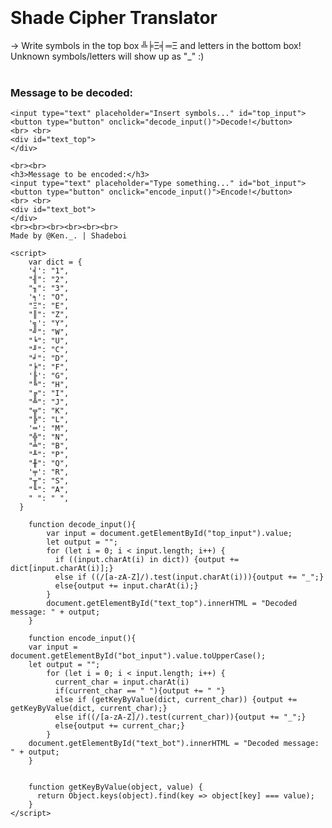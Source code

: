 <body>
<br><br><br><br>
<h1>Shade Cipher Translator</h1>

-> Write symbols in the top box ╩╞Ξ╡═Ξ and letters in the bottom box! Unknown symbols/letters will show up as "_" :)
<br><br>
<h3>Message to be decoded:</h3>
    
    <input type="text" placeholder="Insert symbols..." id="top_input">
    <button type="button" onclick="decode_input()">Decode!</button>
    <br> <br>
    <div id="text_top">
    </div>
    
    <br><br>
    <h3>Message to be encoded:</h3>
    <input type="text" placeholder="Type something..." id="bot_input">
    <button type="button" onclick="encode_input()">Encode!</button>
    <br> <br>
    <div id="text_bot">
    </div>
    <br><br><br><br><br><br>
    Made by @Ken._. | Shadeboi
 
    <script>
        var dict = {
        '╡': "1", 
        "╢": "2", 
        "╖": "3", 
        '╕': "O", 
        "Ξ": "E",
        "║": "Z", 
        '╗': "Y", 
        "╝": "W", 
        "╘": "U", 
        "╜": "C", 
        "╛": "D", 
        "╞": "F", 
        '╟': "G", 
        "╚": "H", 
        "╔": "I", 
        "╩": "J", 
        "╦": "K", 
        "╠": "L", 
        '═': "M", 
        "╬": "N", 
        "╧": "B", 
        "╨": "P", 
        "╫": "Q", 
        '╤': "R", 
        "╥": "S", 
        "╙": "A", 
        " ": " ",
      }
      
        function decode_input(){
            var input = document.getElementById("top_input").value;
            let output = "";
            for (let i = 0; i < input.length; i++) {                                                              
              if ((input.charAt(i) in dict)) {output += dict[input.charAt(i)];} 
              else if ((/[a-zA-Z]/).test(input.charAt(i))){output += "_";}
              else{output += input.charAt(i);}                               
            }
            document.getElementById("text_top").innerHTML = "Decoded message: " + output;
        }
        
        function encode_input(){
        var input = document.getElementById("bot_input").value.toUpperCase();                                     
        let output = "";
            for (let i = 0; i < input.length; i++) {
              current_char = input.charAt(i)
              if(current_char == " "){output += " "}
              else if (getKeyByValue(dict, current_char)) {output += getKeyByValue(dict, current_char);} 
              else if((/[a-zA-Z]/).test(current_char)){output += "_";} 
              else{output += current_char;}
            }
        document.getElementById("text_bot").innerHTML = "Decoded message: " + output;
        }
        
                                             
        function getKeyByValue(object, value) {
          return Object.keys(object).find(key => object[key] === value);
        }
    </script> 
  </body>  



